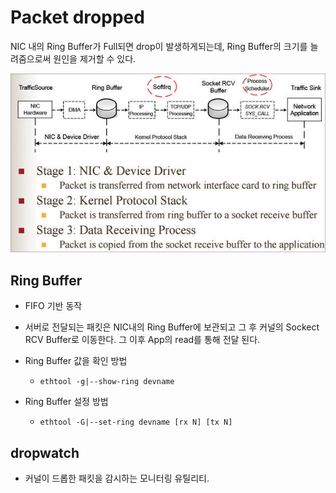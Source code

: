 # Packet dropped 

NIC 내의 Ring Buffer가 Full되면 drop이 발생하게되는데, 
Ring Buffer의 크기를 늘려줌으로써 원인을 제거할 수 있다.  

![](https://github.com/PAPION93/TIL/blob/master/img/RingBuffer.jpg)

## Ring Buffer
 - FIFO 기반 동작
 - 서버로 전달되는 패킷은 NIC내의 Ring Buffer에 보관되고 그 후 커널의 Sockect RCV Buffer로 이동한다. 그 이후 App의 read를 통해 전달 된다.

 - Ring Buffer 값을 확인 방법
    - `ethtool -g|--show-ring devname`
 - Ring Buffer 설정 방법
    - `ethtool -G|--set-ring devname [rx N] [tx N]`

## dropwatch
 - 커널이 드롭한 패킷을 감시하는 모니터링 유틸리티.